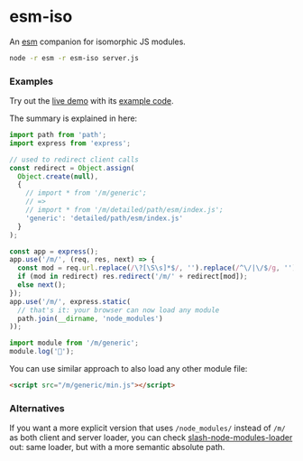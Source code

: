 # esm-iso

An [esm](https://www.npmjs.com/package/esm) companion for isomorphic JS modules.

```sh
node -r esm -r esm-iso server.js
```


### Examples

Try out the [live demo](https://isomorphic.glitch.me) with its [example code](https://glitch.com/edit/#!/isomorphic?path=www/index.html:1:0).

The summary is explained in here:
```js
import path from 'path';
import express from 'express';

// used to redirect client calls
const redirect = Object.assign(
  Object.create(null),
  {
    // import * from '/m/generic';
    // =>
    // import * from '/m/detailed/path/esm/index.js';
    'generic': 'detailed/path/esm/index.js'
  }
);

const app = express();
app.use('/m/', (req, res, next) => {
  const mod = req.url.replace(/\?[\S\s]*$/, '').replace(/^\/|\/$/g, '');
  if (mod in redirect) res.redirect('/m/' + redirect[mod]);
  else next();
});
app.use('/m/', express.static(
  // that's it: your browser can now load any module
  path.join(__dirname, 'node_modules')
));

import module from '/m/generic';
module.log('🎉');
```

You can use similar approach to also load any other module file:
```html
<script src="/m/generic/min.js"></script>
```


### Alternatives

If you want a more explicit version that uses `/node_modules/` instead of `/m/` as both client and server loader, you can check [slash-node-modules-loader](https://www.npmjs.com/package/slash-node-modules-loader) out: same loader, but with a more semantic absolute path.
